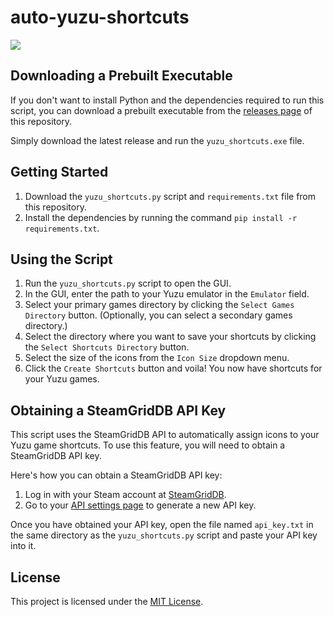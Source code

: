 # auto-yuzu-shortcuts

![](https://github.com/xpid2k/auto-yuzu-shortcuts/blob/main/usage.gif)

## Downloading a Prebuilt Executable

If you don't want to install Python and the dependencies required to run this script, you can download a prebuilt executable from the [releases page](https://github.com/xpid2k/auto-yuzu-shortcuts/releases) of this repository.

Simply download the latest release and run the `yuzu_shortcuts.exe` file.

## Getting Started

1. Download the `yuzu_shortcuts.py` script and `requirements.txt` file from this repository.
2. Install the dependencies by running the command `pip install -r requirements.txt`.

## Using the Script

1. Run the `yuzu_shortcuts.py` script to open the GUI.
2. In the GUI, enter the path to your Yuzu emulator in the `Emulator` field.
3. Select your primary games directory by clicking the `Select Games Directory` button. (Optionally, you can select a secondary games directory.)
4. Select the directory where you want to save your shortcuts by clicking the `Select Shortcuts Directory` button.
5. Select the size of the icons from the `Icon Size` dropdown menu.
6. Click the `Create Shortcuts` button and voila! You now have shortcuts for your Yuzu games.

## Obtaining a SteamGridDB API Key

This script uses the SteamGridDB API to automatically assign icons to your Yuzu game shortcuts. To use this feature, you will need to obtain a SteamGridDB API key.

Here's how you can obtain a SteamGridDB API key:

1. Log in with your Steam account at [SteamGridDB](https://www.steamgriddb.com/).
2. Go to your [API settings page](https://www.steamgriddb.com/profile/preferences/api) to generate a new API key.

Once you have obtained your API key, open the file named `api_key.txt` in the same directory as the `yuzu_shortcuts.py` script and paste your API key into it.

## License

This project is licensed under the [MIT License](https://choosealicense.com/licenses/mit/).
